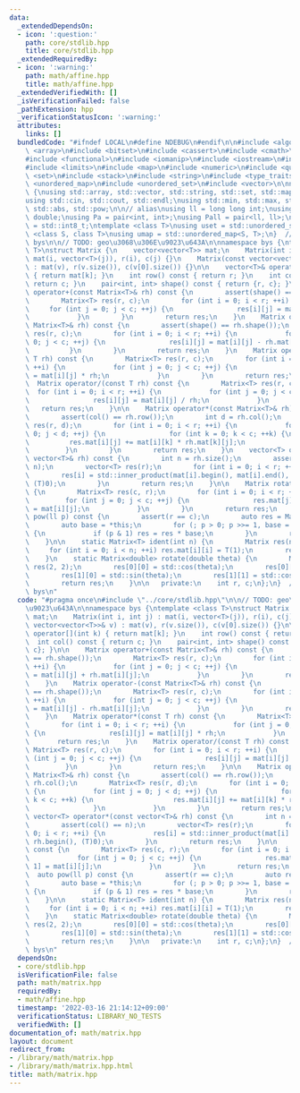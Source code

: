 ```yaml
---
data:
  _extendedDependsOn:
  - icon: ':question:'
    path: core/stdlib.hpp
    title: core/stdlib.hpp
  _extendedRequiredBy:
  - icon: ':warning:'
    path: math/affine.hpp
    title: math/affine.hpp
  _extendedVerifiedWith: []
  _isVerificationFailed: false
  _pathExtension: hpp
  _verificationStatusIcon: ':warning:'
  attributes:
    links: []
  bundledCode: "#ifndef LOCAL\n#define NDEBUG\n#endif\n\n#include <algorithm>\n#include\
    \ <array>\n#include <bitset>\n#include <cassert>\n#include <cmath>\n#include <complex>\n\
    #include <functional>\n#include <iomanip>\n#include <iostream>\n#include <iterator>\n\
    #include <limits>\n#include <map>\n#include <numeric>\n#include <queue>\n#include\
    \ <set>\n#include <stack>\n#include <string>\n#include <type_traits>\n#include\
    \ <unordered_map>\n#include <unordered_set>\n#include <vector>\n\nnamespace bys\
    \ {\nusing std::array, std::vector, std::string, std::set, std::map, std::pair;\n\
    using std::cin, std::cout, std::endl;\nusing std::min, std::max, std::sort, std::reverse,\
    \ std::abs, std::pow;\n\n// alias\nusing ll = long long int;\nusing ld = long\
    \ double;\nusing Pa = pair<int, int>;\nusing Pall = pair<ll, ll>;\nusing ibool\
    \ = std::int8_t;\ntemplate <class T>\nusing uset = std::unordered_set<T>;\ntemplate\
    \ <class S, class T>\nusing umap = std::unordered_map<S, T>;\n}  // namespace\
    \ bys\n\n// TODO: geo\u3068\u306E\u9023\u643A\n\nnamespace bys {\ntemplate <class\
    \ T>\nstruct Matrix {\n    vector<vector<T>> mat;\n    Matrix(int i, int j) :\
    \ mat(i, vector<T>(j)), r(i), c(j) {}\n    Matrix(const vector<vector<T>>& v)\
    \ : mat(v), r(v.size()), c(v[0].size()) {}\n\n    vector<T>& operator[](int k)\
    \ { return mat[k]; }\n    int row() const { return r; }\n    int col() const {\
    \ return c; }\n    pair<int, int> shape() const { return {r, c}; }\n\n    Matrix\
    \ operator+(const Matrix<T>& rh) const {\n        assert(shape() == rh.shape());\n\
    \        Matrix<T> res(r, c);\n        for (int i = 0; i < r; ++i) {\n       \
    \     for (int j = 0; j < c; ++j) {\n                res[i][j] = mat[i][j] + rh.mat[i][j];\n\
    \            }\n        }\n        return res;\n    }\n    Matrix operator-(const\
    \ Matrix<T>& rh) const {\n        assert(shape() == rh.shape());\n        Matrix<T>\
    \ res(r, c);\n        for (int i = 0; i < r; ++i) {\n            for (int j =\
    \ 0; j < c; ++j) {\n                res[i][j] = mat[i][j] - rh.mat[i][j];\n  \
    \          }\n        }\n        return res;\n    }\n    Matrix operator*(const\
    \ T rh) const {\n        Matrix<T> res(r, c);\n        for (int i = 0; i < r;\
    \ ++i) {\n            for (int j = 0; j < c; ++j) {\n                res[i][j]\
    \ = mat[i][j] * rh;\n            }\n        }\n        return res;\n    }\n  \
    \  Matrix operator/(const T rh) const {\n        Matrix<T> res(r, c);\n      \
    \  for (int i = 0; i < r; ++i) {\n            for (int j = 0; j < c; ++j) {\n\
    \                res[i][j] = mat[i][j] / rh;\n            }\n        }\n     \
    \   return res;\n    }\n\n    Matrix operator*(const Matrix<T>& rh) const {\n\
    \        assert(col() == rh.row());\n        int d = rh.col();\n        Matrix<T>\
    \ res(r, d);\n        for (int i = 0; i < r; ++i) {\n            for (int j =\
    \ 0; j < d; ++j) {\n                for (int k = 0; k < c; ++k) {\n          \
    \          res.mat[i][j] += mat[i][k] * rh.mat[k][j];\n                }\n   \
    \         }\n        }\n        return res;\n    }\n    vector<T> operator*(const\
    \ vector<T>& rh) const {\n        int n = rh.size();\n        assert(col() ==\
    \ n);\n        vector<T> res(r);\n        for (int i = 0; i < r; ++i) {\n    \
    \        res[i] = std::inner_product(mat[i].begin(), mat[i].end(), rh.begin(),\
    \ (T)0);\n        }\n        return res;\n    }\n\n    Matrix rotate90() const\
    \ {\n        Matrix<T> res(c, r);\n        for (int i = 0; i < r; ++i) {\n   \
    \         for (int j = 0; j < c; ++j) {\n                res.mat[j][r - i - 1]\
    \ = mat[i][j];\n            }\n        }\n        return res;\n    }\n\n    auto\
    \ pow(ll p) const {\n        assert(r == c);\n        auto res = Matrix<T>::ident(r);\n\
    \        auto base = *this;\n        for (; p > 0; p >>= 1, base = base * base)\
    \ {\n            if (p & 1) res = res * base;\n        }\n        return res;\n\
    \    }\n\n    static Matrix<T> ident(int n) {\n        Matrix res(n, n);\n   \
    \     for (int i = 0; i < n; ++i) res.mat[i][i] = T(1);\n        return res;\n\
    \    }\n    static Matrix<double> rotate(double theta) {\n        Matrix<double>\
    \ res(2, 2);\n        res[0][0] = std::cos(theta);\n        res[0][1] = -std::sin(theta);\n\
    \        res[1][0] = std::sin(theta);\n        res[1][1] = std::cos(theta);\n\
    \        return res;\n    }\n\n   private:\n    int r, c;\n};\n}  // namespace\
    \ bys\n"
  code: "#pragma once\n#include \"../core/stdlib.hpp\"\n\n// TODO: geo\u3068\u306E\
    \u9023\u643A\n\nnamespace bys {\ntemplate <class T>\nstruct Matrix {\n    vector<vector<T>>\
    \ mat;\n    Matrix(int i, int j) : mat(i, vector<T>(j)), r(i), c(j) {}\n    Matrix(const\
    \ vector<vector<T>>& v) : mat(v), r(v.size()), c(v[0].size()) {}\n\n    vector<T>&\
    \ operator[](int k) { return mat[k]; }\n    int row() const { return r; }\n  \
    \  int col() const { return c; }\n    pair<int, int> shape() const { return {r,\
    \ c}; }\n\n    Matrix operator+(const Matrix<T>& rh) const {\n        assert(shape()\
    \ == rh.shape());\n        Matrix<T> res(r, c);\n        for (int i = 0; i < r;\
    \ ++i) {\n            for (int j = 0; j < c; ++j) {\n                res[i][j]\
    \ = mat[i][j] + rh.mat[i][j];\n            }\n        }\n        return res;\n\
    \    }\n    Matrix operator-(const Matrix<T>& rh) const {\n        assert(shape()\
    \ == rh.shape());\n        Matrix<T> res(r, c);\n        for (int i = 0; i < r;\
    \ ++i) {\n            for (int j = 0; j < c; ++j) {\n                res[i][j]\
    \ = mat[i][j] - rh.mat[i][j];\n            }\n        }\n        return res;\n\
    \    }\n    Matrix operator*(const T rh) const {\n        Matrix<T> res(r, c);\n\
    \        for (int i = 0; i < r; ++i) {\n            for (int j = 0; j < c; ++j)\
    \ {\n                res[i][j] = mat[i][j] * rh;\n            }\n        }\n \
    \       return res;\n    }\n    Matrix operator/(const T rh) const {\n       \
    \ Matrix<T> res(r, c);\n        for (int i = 0; i < r; ++i) {\n            for\
    \ (int j = 0; j < c; ++j) {\n                res[i][j] = mat[i][j] / rh;\n   \
    \         }\n        }\n        return res;\n    }\n\n    Matrix operator*(const\
    \ Matrix<T>& rh) const {\n        assert(col() == rh.row());\n        int d =\
    \ rh.col();\n        Matrix<T> res(r, d);\n        for (int i = 0; i < r; ++i)\
    \ {\n            for (int j = 0; j < d; ++j) {\n                for (int k = 0;\
    \ k < c; ++k) {\n                    res.mat[i][j] += mat[i][k] * rh.mat[k][j];\n\
    \                }\n            }\n        }\n        return res;\n    }\n   \
    \ vector<T> operator*(const vector<T>& rh) const {\n        int n = rh.size();\n\
    \        assert(col() == n);\n        vector<T> res(r);\n        for (int i =\
    \ 0; i < r; ++i) {\n            res[i] = std::inner_product(mat[i].begin(), mat[i].end(),\
    \ rh.begin(), (T)0);\n        }\n        return res;\n    }\n\n    Matrix rotate90()\
    \ const {\n        Matrix<T> res(c, r);\n        for (int i = 0; i < r; ++i) {\n\
    \            for (int j = 0; j < c; ++j) {\n                res.mat[j][r - i -\
    \ 1] = mat[i][j];\n            }\n        }\n        return res;\n    }\n\n  \
    \  auto pow(ll p) const {\n        assert(r == c);\n        auto res = Matrix<T>::ident(r);\n\
    \        auto base = *this;\n        for (; p > 0; p >>= 1, base = base * base)\
    \ {\n            if (p & 1) res = res * base;\n        }\n        return res;\n\
    \    }\n\n    static Matrix<T> ident(int n) {\n        Matrix res(n, n);\n   \
    \     for (int i = 0; i < n; ++i) res.mat[i][i] = T(1);\n        return res;\n\
    \    }\n    static Matrix<double> rotate(double theta) {\n        Matrix<double>\
    \ res(2, 2);\n        res[0][0] = std::cos(theta);\n        res[0][1] = -std::sin(theta);\n\
    \        res[1][0] = std::sin(theta);\n        res[1][1] = std::cos(theta);\n\
    \        return res;\n    }\n\n   private:\n    int r, c;\n};\n}  // namespace\
    \ bys\n"
  dependsOn:
  - core/stdlib.hpp
  isVerificationFile: false
  path: math/matrix.hpp
  requiredBy:
  - math/affine.hpp
  timestamp: '2022-03-16 21:14:12+09:00'
  verificationStatus: LIBRARY_NO_TESTS
  verifiedWith: []
documentation_of: math/matrix.hpp
layout: document
redirect_from:
- /library/math/matrix.hpp
- /library/math/matrix.hpp.html
title: math/matrix.hpp
---
```

